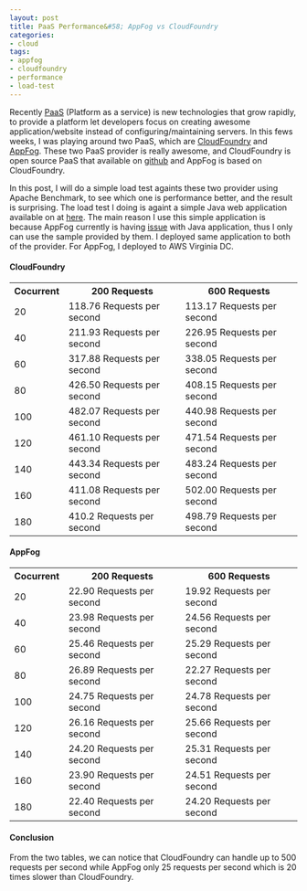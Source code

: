 ```yaml
---
layout: post
title: PaaS Performance&#58; AppFog vs CloudFoundry
categories:
- cloud
tags:
- appfog
- cloudfoundry
- performance
- load-test
---
```


Recently [PaaS][paas] (Platform as a service) is new technologies that grow rapidly, to provide a platform let developers focus on creating awesome application/website instead of configuring/maintaining servers. In this fews weeks, I was playing around two PaaS, which are [CloudFoundry][cloudfoundry] and [AppFog][appfog]. These two PaaS provider is really awesome, and CloudFoundry is open source PaaS that available on [github][cloudfoundry-source] and AppFog is based on CloudFoundry.

In this post, I will do a simple load test againts these two provider using Apache Benchmark, to see which one is performance better, and the result is surprising. The load test I doing is againt a simple Java web application available on at [here][source]. The main reason I use this simple application is because AppFog currently is having [issue][issue] with Java application, thus I only can use the sample provided by them. I deployed same application to both of the provider. For AppFog, I deployed to AWS Virginia DC.

<!--more-->

#### CloudFoundry
<table class="table table-striped table-condensed table-bordered table-hover">
  <tr>
  	<th>Cocurrent</th>
    <th>200 Requests</th>
    <th>600 Requests</th>
  </tr>
  <tr>
    <td>20</td>
    <td>118.76 Requests per second</td>
    <td>113.17 Requests per second</td>
  </tr>
  <tr>
    <td>40</td>
    <td>211.93 Requests per second</td>
    <td>226.95 Requests per second</td>
  </tr>
  <tr>
    <td>60</td>
    <td>317.88 Requests per second</td>
    <td>338.05 Requests per second</td>
  </tr>
  <tr>
    <td>80</td>
    <td>426.50 Requests per second</td>
    <td>408.15 Requests per second</td>
  </tr>
  <tr>
    <td>100</td>
    <td>482.07 Requests per second</td>
    <td>440.98 Requests per second</td>
  </tr>
  <tr>
    <td>120</td>
    <td>461.10 Requests per second</td>
    <td>471.54 Requests per second</td>
  </tr>
  <tr>
    <td>140</td>
    <td>443.34 Requests per second</td>
    <td>483.24 Requests per second</td>
  </tr>
  <tr>
    <td>160</td>
    <td>411.08 Requests per second</td>
    <td>502.00 Requests per second</td>
  </tr>
  <tr>
    <td>180</td>
    <td>410.2 Requests per second</td>
    <td>498.79 Requests per second</td>
  </tr>
</table>

#### AppFog

<table class="table table-striped table-condensed table-bordered table-hover">
  <tr>
  	<th>Cocurrent</th>
    <th>200 Requests</th>
    <th>600 Requests</th>
  </tr>
  <tr>
    <td>20</td>
    <td>22.90 Requests per second</td>
    <td>19.92 Requests per second</td>
  </tr>
  <tr>
    <td>40</td>
    <td>23.98 Requests per second</td>
    <td>24.56 Requests per second</td>
  </tr>
  <tr>
    <td>60</td>
    <td>25.46 Requests per second</td>
    <td>25.29 Requests per second</td>
  </tr>
  <tr>
    <td>80</td>
    <td>26.89 Requests per second</td>
    <td>22.27 Requests per second</td>
  </tr>
  <tr>
    <td>100</td>
    <td>24.75 Requests per second</td>
    <td>24.78 Requests per second</td>
  </tr>
  <tr>
    <td>120</td>
    <td>26.16 Requests per second</td>
    <td>25.66 Requests per second</td>
  </tr>
  <tr>
    <td>140</td>
    <td>24.20 Requests per second</td>
    <td>25.31 Requests per second</td>
  </tr>
  <tr>
    <td>160</td>
    <td>23.90 Requests per second</td>
    <td>24.51 Requests per second</td>
  </tr>
  <tr>
    <td>180</td>
    <td>22.40 Requests per second</td>
    <td>24.20 Requests per second</td>
  </tr>
</table>

#### Conclusion
From the two tables, we can notice that CloudFoundry can handle up to 500 requests per second while AppFog only 25 requests per second which is 20 times slower than CloudFoundry.


[paas]: http://en.wikipedia.org/wiki/Platform_as_a_service
[cloudfoundry]: http://www.cloudfoundry.com
[appfog]: http://appfog.com/
[cloudfoundry-source]: http://github.com/cloudfoundry
[source]: https://github.com/appfog/af-java-base
[issue]: https://groups.google.com/forum/#!topic/appfog-users/hxBxUe3c4QI
